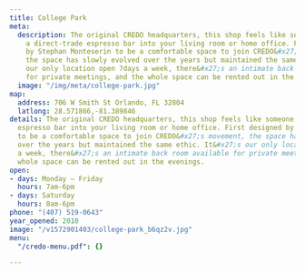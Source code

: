 ```yaml
---
title: College Park
meta:
  description: The original CREDO headquarters, this shop feels like someone dropped
    a direct-trade espresso bar into your living room or home office. First designed
    by Stephan Monteserin to be a comfortable space to join CREDO&#x27;s movement,
    the space has slowly evolved over the years but maintained the same ethic. It&#x27;s
    our only location open 7days a week, there&#x27;s an intimate back room available
    for private meetings, and the whole space can be rented out in the evenings.
  image: "/img/meta/college-park.jpg"
map:
  address: 706 W Smith St Orlando, FL 32804
  latlong: 28.571866,-81.389846
details: The original CREDO headquarters, this shop feels like someone dropped a direct-trade
  espresso bar into your living room or home office. First designed by Stephan Monteserin
  to be a comfortable space to join CREDO&#x27;s movement, the space has slowly evolved
  over the years but maintained the same ethic. It&#x27;s our only location open 7days
  a week, there&#x27;s an intimate back room available for private meetings, and the
  whole space can be rented out in the evenings.
open:
- days: Monday – Friday
  hours: 7am-6pm
- days: Saturday
  hours: 8am-6pm
phone: "(407) 519-0643"
year_opened: 2010
image: "/v1572901403/college-park_b6qz2v.jpg"
menu:
  "/credo-menu.pdf": {}

---
```

